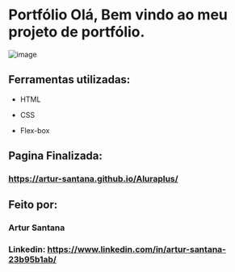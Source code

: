 # Portfólio Olá, Bem vindo ao meu projeto de portfólio.

![image](https://user-images.githubusercontent.com/77756047/211304452-220fedf0-f91b-490f-8a65-a60ce860bc5c.png)

## Ferramentas utilizadas:

* HTML

* CSS

* Flex-box

## Pagina Finalizada:

### https://artur-santana.github.io/Aluraplus/

## Feito por:

### Artur Santana

### Linkedin: https://www.linkedin.com/in/artur-santana-23b95b1ab/

```
